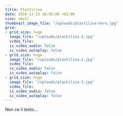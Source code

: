 ```yaml
---
title: Plastilina
date: 2016-11-23 16:56:00 +01:00
size: small
thumbnail_image_file: "/uploads/plastilina-hero.jpg"
grid:
- grid_size: huge
  image_file: "/uploads/plastilina-1.jpg"
  video_file: 
  is_video_audio: false
  is_video_autoplay: false
- grid_size: huge
  image_file: "/uploads/plastilina-2.jpg"
  video_file: 
  is_video_audio: false
  is_video_autoplay: false
- grid_size: huge
  image_file: "/uploads/plastilina-3.jpg"
  video_file: 
  is_video_audio: false
  is_video_autoplay: false
---
```


Non ce il testo…